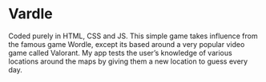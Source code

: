 # Vardle
Coded purely in HTML, CSS and JS. This simple game takes influence from the famous game Wordle, except its based around a very popular video game called Valorant. My app tests the user’s knowledge of various locations around the maps by giving them a new location to guess every day. 

